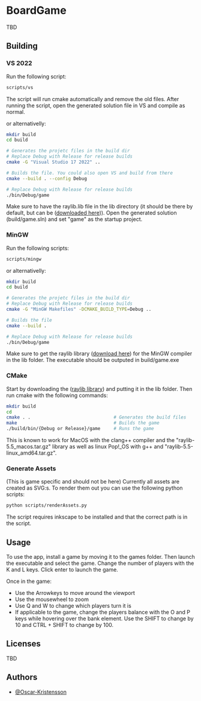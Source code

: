 # BoardGame
TBD

## Building
### VS 2022
Run the following script:

``` bash
scripts/vs
```

The script will run cmake automatically and remove the old files. After running the script, open the generated solution file in VS and compile as normal. 

or alternativelly:
``` bash
mkdir build
cd build

# Generates the projetc files in the build dir
# Replace Debug with Release for release builds
cmake -G "Visual Studio 17 2022" ..

# Builds the file. You could also open VS and build from there
cmake --build . --config Debug

# Replace Debug with Release for release builds
./bin/Debug/game
```

Make sure to have the raylib.lib file in the lib directory (it should be there by default, but can be ([downloaded here](https://github.com/raysan5/raylib/releases/tag/5.5))). Open the generated solution (build/game.sln) and set "game" as the startup project.



### MinGW
Run the following scripts:

``` bash
scripts/mingw
```

or alternativelly:
``` bash
mkdir build
cd build

# Generates the projetc files in the build dir
# Replace Debug with Release for release builds
cmake -G "MinGW Makefiles" -DCMAKE_BUILD_TYPE=Debug ..

# Builds the file
cmake --build .

# Replace Debug with Release for release builds
./bin/Debug/game
```

Make sure to get the raylib library ([download here](https://github.com/raysan5/raylib/releases/tag/5.5)) for the MinGW compiler in the lib folder. The executable should be outputed in build/game.exe

### CMake
Start by downloading the ([raylib library](https://github.com/raysan5/raylib/releases/tag/5.5)) and putting it in the lib folder. Then run cmake with the following commands:

``` bash
mkdir build
cd
cmake . .                               # Generates the build files
make                                    # Builds the game
./build/bin/{Debug or Release}/game     # Runs the game
```

This is known to work for MacOS with the clang++ compiler and the "raylib-5.5_macos.tar.gz" library as well as linux Pop!_OS with g++ and "raylib-5.5-linux_amd64.tar.gz".


### Generate Assets
(This is game specific and should not be here)
Currently all assets are created as SVG:s. To render them out you can use the following python scripts:
``` bash
python scripts/renderAssets.py
```
The script requires inkscape to be installed and that the correct path is in the script.

## Usage
To use the app, install a game by moving it to the games folder. Then launch the executable and select the game. Change the number of players with the K and L keys. Click enter to launch the game. 

Once in the game:

* Use the Arrowkeys to move around the viewport
* Use the mousewheel to zoom
* Use Q and W to change which players turn it is
* If applicable to the game, change the players balance with the O and P keys while hovering over the bank element. Use the SHIFT to change by 10 and CTRL + SHIFT to change by 100. 


## Licenses
TBD

## Authors
- [@Oscar-Kristensson](https://github.com/Oscar-Kristensson)
